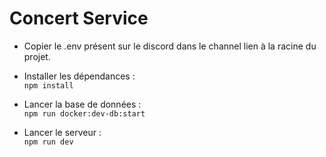 # Concert Service

- Copier le .env présent sur le discord dans le channel lien à la racine du projet.

- Installer les dépendances :  
```npm install```

- Lancer la base de données :  
```npm run docker:dev-db:start```

- Lancer le serveur :  
```npm run dev```